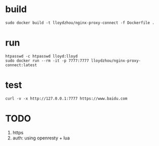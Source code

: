 
# build
```
sudo docker build -t lloydzhou/nginx-proxy-connect -f Dockerfile .
```

# run 
```
htpasswd -c htpasswd lloyd:lloyd
sudo docker run --rm -it -p 7777:7777 lloydzhou/nginx-proxy-connect:latest
```

# test
```
curl -v -x http://127.0.0.1:7777 https://www.baidu.com
```

# TODO
1. https
2. auth: using openresty + lua

